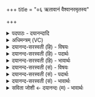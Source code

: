 +++
title = "०६ ऋतावानं वैश्वानरमृतस्य"

+++
<details><summary>पदपाठः - दयानन्दादि</summary>

ऋ॒तावा॑नम्। ऋ॒तवा॑ना॒मित्यृ॒तऽवा॑नम्। वै॒श्वा॒न॒रम्। ऋ॒तस्य॑। ज्योति॑षः। पति॑म्। अज॑स्रम्। घ॒र्मम्। ई॒म॒हे॒। उ॒प॒या॒मगृ॑हीत॒ इत्यु॑पया॒मऽगृ॑हीतः। अ॒सि॒। वै॒श्वा॒न॒राय॑। त्वा॒। ए॒षः। ते॒। योनिः॑। वै॒श्वा॒न॒राय॑। त्वा॒। ६।
</details>

<details><summary>अधिमन्त्रम् (VC)</summary>

- वैश्वानरो देवता
- प्रादुराक्षिर्ऋषिः
- जगती
- निषादः
</details>

<details><summary>दयानन्द-सरस्वती (हि) - विषयः</summary>

फिर मनुष्यों को क्या करना चाहिये, इस विषय को अगले मन्त्र में कहा है ॥
</details>

<details><summary>दयानन्द-सरस्वती (हि) - पदार्थः</summary>

पदार्थान्वयभाषाः -  हे मनुष्यो ! जैसे हम लोग (ऋतावानम्) जो जल का सेवन करता उस (वैश्वानरम्) समस्त मनुष्यों में प्रकाशमान (ऋतस्य) जल और (ज्योतिषः) प्रकाश की (पतिम्) पालना करने हारे (घर्मम्) प्रताप को (अजस्रम्) निरन्तर (ईमहे) माँगते हैं, वैसे तुम इस को माँगो जो आप (वैश्वानराय) संसार के नायक के लिये (उपयामगृहीतः) अच्छे नियमों से मन को जीते हुए (असि) हैं, उन (त्वा) आपको तथा जिन (ते) आपका (एषः) यह (योनिः) घर है, उन (त्वा) आप को (वैश्वानराय) समस्त संसार के हित के लिये सत्कारयुक्त करते हैं, वैसे तुम भी करो ॥६ ॥
</details>

<details><summary>दयानन्द-सरस्वती (हि) - भावार्थः</summary>

भावार्थभाषाः -  इस मन्त्र में वाचकलुप्तोपमालङ्कार है। जो अग्नि जल आदि मूर्तिमान् पदार्थों को अपने तेज से छिन्न-भिन्न करता और निरन्तर जल सींचता है, उस को जान के मनुष्य सब ऋतुओं में सुख करने हारे घर को पूर्ण करें बनावें ॥६ ॥
</details>

<details><summary>दयानन्द-सरस्वती (सं) - विषयः</summary>

पुनर्मनुष्यैः किं कर्त्तव्यमित्याह ॥
</details>

<details><summary>दयानन्द-सरस्वती (सं) - पदार्थः</summary>

पदार्थान्वयभाषाः -  हे मनुष्या यथा वयमृतावानं वैश्वानरमृतस्य ज्योतिषस्पतिर्घर्ममजस्रमीमहे तथा यूयमप्येनं याचत। यस्त्वं वैश्वानरायोपयामगृहीतोऽसि तं त्वा यस्यैष ते योनिरस्ति तं त्वा च वैश्वानराय सत्कुर्मस्तथा यूयमपि कुरुत ॥६ ॥
</details>

<details><summary>दयानन्द-सरस्वती (सं) - भावार्थः</summary>

भावार्थभाषाः -  अत्र वाचकलुप्तोपमालङ्कार। योऽग्निर्जलादीनि मूर्त्तानि द्रव्याणि स्वतेजसा भिनत्ति निरन्तरं जलमाकर्षति च तं विदित्वा मनुष्याः सर्वर्त्तुसुखकारकं गृहमलंकुर्युः ॥६ ॥
</details>

<details><summary>सविता जोशी ← दयानन्दः (म) - भावार्थः</summary>

भावार्थभाषाः -  या मंत्रात वाचकलुप्तोपमालंकार आहे. जो अग्नी, जल इत्यादी पदार्थांना आपल्या तेजाने छिन्नभिन्न करतो व सतत जल वर ओढतो ते जाणून घेऊन माणसांनी सर्व ऋतूंमध्ये सुखकारक होतील अशी घरे बांधावीत.
</details>